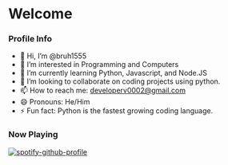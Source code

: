# Welcome

### Profile Info

- 👋 Hi, I’m @bruh1555
- 👀 I’m interested in Programming and Computers
- 🌱 I’m currently learning Python, Javascript, and Node.JS
- 💞️ I’m looking to collaborate on coding projects using python.
- 📫 How to reach me: developerv0002@gmail.com
- 😄 Pronouns: He/Him
- ⚡ Fun fact: Python is the fastest growing coding language.

### Now Playing

[![spotify-github-profile](https://spotify-github-profile.kittinanx.com/api/view?uid=317x6f3gft4nrhnehiiprdc2es7a&cover_image=true&theme=default&show_offline=true&background_color=121212&interchange=true)](https://spotify-github-profile.kittinanx.com/api/view.svg?uid=317x6f3gft4nrhnehiiprdc2es7a&redirect=true)

<!---
bruh1555/bruh1555 is a ✨ special ✨ repository because its `README.md` (this file) appears on your GitHub profile.
You can click the Preview link to take a look at your changes.
--->
